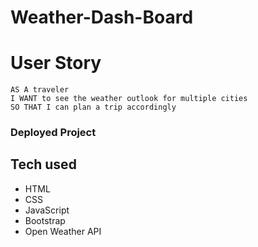 # Weather-Dash-Board

# User Story

```
AS A traveler
I WANT to see the weather outlook for multiple cities
SO THAT I can plan a trip accordingly
```
### Deployed Project


## Tech used

* HTML
* CSS
* JavaScript
* Bootstrap
* Open Weather API



